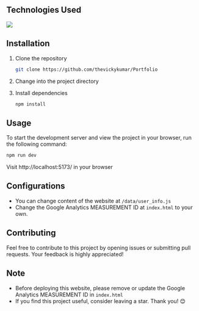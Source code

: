 
## Technologies Used
<img  src="https://skillicons.dev/icons?i=html,css,react,tailwind,vercely&perline=7"/>

## Installation
1. Clone the repository
    ```bash 
    git clone https://github.com/thevickykumar/Portfolio
    ```
2. Change into the project directory
    
3. Install dependencies
    ```bash
    npm install 
    ```

## Usage
To start the development server and view the project in your browser, run the following command:
```bash
npm run dev
```
Visit http://localhost:5173/ in your browser

## Configurations
- You can change content of the website at `/data/user_info.js`
- Change the Google Analytics MEASUREMENT ID at `index.html` to your own.

## Contributing
Feel free to contribute to this project by opening issues or submitting pull requests. Your feedback is highly appreciated!

## Note
- Before deploying this website, please remove or update the Google Analytics MEASUREMENT ID in `index.html`
- If you find this project useful, consider leaving a star. Thank you! 😊

